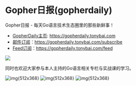 # Gopher日报(gopherdaily)

Gopher日报 - 每天Go语言技术生态圈里的那些新鲜事！

- [GopherDaily主页](https://gopherdaily.tonybai.com): https://gopherdaily.tonybai.com
- [邮件订阅](https://gopherdaily.tonybai.com/subscribe)：https://gopherdaily.tonybai.com/subscribe
- [Feed订阅](https://gopherdaily.tonybai.com/feed)：https://gopherdaily.tonybai.com/feed

![](http://image.tonybai.com/img/202011/gopher-daily-logo.png)

同时也欢迎大家参与本人主持的Go语言相关专栏与实战课的学习。

![img{512x368}](http://image.tonybai.com/img/tonybai/go-first-course-banner.png)
![img{512x368}](http://image.tonybai.com/img/tonybai/imooc-go-column-pgo-with-qr.jpg)
![img{512x368}](http://image.tonybai.com/img/tonybai/imooc-k8s-practice-with-qr.jpg)
